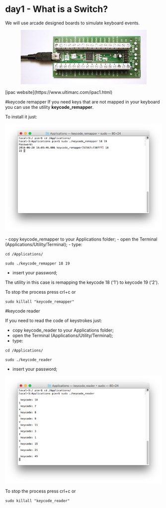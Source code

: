 # day1 - What is a Switch?



We will use arcade designed boards to simulate keyboard events.
<p align="center" >
  <img src="ipacve.jpg" alt="AFNetworking" title="AFNetworking">
</p>
[ipac website](https://www.ultimarc.com/ipac1.html)


#keycode remapper
If you need keys that are not mapped in your keyboard you can use the utility **keycode_remapper**.


To install it just:
<p align="center" >
  <img src="keycode_remap_terminal.jpg" alt="AFNetworking" title="AFNetworking">
</p>
- copy keycode_remapper to your Applications folder;
- open the Terminal (Applications/Utility/Terminal);
- type: 


```
cd /Applications/
```

```
sudo ./keycode_remapper 18 19
```
- insert your password;


The utility in this case is remapping the keycode 18 ('1') to keycode 19 ('2').

To stop the process press crl+c or 

```
sudo killall "keycode_remapper"
```

#keycode reader

If you need to read the code of keystrokes just:

- copy keycode_reader to your Applications folder;
- open the Terminal (Applications/Utility/Terminal);
- type: 


```
cd /Applications/
```

```
sudo ./keycode_reader
```
- insert your password;

<p align="center" >
  <img src="keycode_reader_terminal.jpg" alt="AFNetworking" title="AFNetworking">
</p>

To stop the process press crl+c or 

```
sudo killall "keycode_reader"
```


